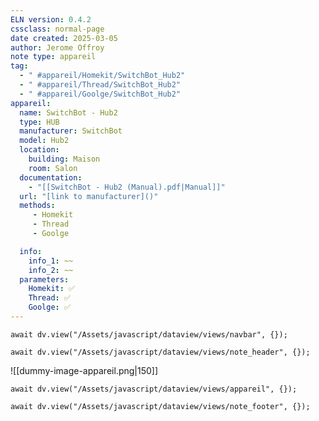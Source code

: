 ```yaml
---
ELN version: 0.4.2
cssclass: normal-page
date created: 2025-03-05
author: Jerome Offroy
note type: appareil
tag: 
  - " #appareil/Homekit/SwitchBot_Hub2"
  - " #appareil/Thread/SwitchBot_Hub2"
  - " #appareil/Goolge/SwitchBot_Hub2"
appareil:
  name: SwitchBot - Hub2
  type: HUB
  manufacturer: SwitchBot
  model: Hub2
  location:
    building: Maison
    room: Salon
  documentation:
    - "[[SwitchBot - Hub2 (Manual).pdf|Manual]]"
  url: "[link to manufacturer]()"
  methods:  
     - Homekit
     - Thread
     - Goolge

  info:
    info_1: ~~
    info_2: ~~
  parameters: 
    Homekit: ✅
    Thread: ✅
    Goolge: ✅
---
```


```dataviewjs
await dv.view("/Assets/javascript/dataview/views/navbar", {});
```

```dataviewjs
await dv.view("/Assets/javascript/dataview/views/note_header", {});
```

![[dummy-image-appareil.png|150]]

```dataviewjs
await dv.view("/Assets/javascript/dataview/views/appareil", {});
```




```dataviewjs
await dv.view("/Assets/javascript/dataview/views/note_footer", {});
```
